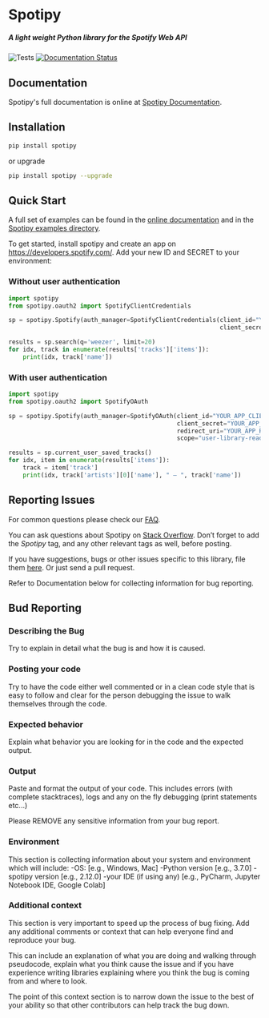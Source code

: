 # Spotipy

##### A light weight Python library for the Spotify Web API

![Tests](https://github.com/plamere/spotipy/workflows/Tests/badge.svg?branch=master) [![Documentation Status](https://readthedocs.org/projects/spotipy/badge/?version=latest)](https://spotipy.readthedocs.io/en/latest/?badge=latest)

## Documentation

Spotipy's full documentation is online at [Spotipy Documentation](http://spotipy.readthedocs.org/).

## Installation

```bash
pip install spotipy
```

or upgrade

```bash
pip install spotipy --upgrade
```

## Quick Start

A full set of examples can be found in the [online documentation](http://spotipy.readthedocs.org/) and in the [Spotipy examples directory](https://github.com/plamere/spotipy/tree/master/examples).

To get started, install spotipy and create an app on https://developers.spotify.com/.
Add your new ID and SECRET to your environment:

### Without user authentication

```python
import spotipy
from spotipy.oauth2 import SpotifyClientCredentials

sp = spotipy.Spotify(auth_manager=SpotifyClientCredentials(client_id="YOUR_APP_CLIENT_ID",
                                                           client_secret="YOUR_APP_CLIENT_SECRET"))

results = sp.search(q='weezer', limit=20)
for idx, track in enumerate(results['tracks']['items']):
    print(idx, track['name'])
```

### With user authentication

```python
import spotipy
from spotipy.oauth2 import SpotifyOAuth

sp = spotipy.Spotify(auth_manager=SpotifyOAuth(client_id="YOUR_APP_CLIENT_ID",
                                               client_secret="YOUR_APP_CLIENT_SECRET",
                                               redirect_uri="YOUR_APP_REDIRECT_URI",
                                               scope="user-library-read"))

results = sp.current_user_saved_tracks()
for idx, item in enumerate(results['items']):
    track = item['track']
    print(idx, track['artists'][0]['name'], " – ", track['name'])
```

## Reporting Issues

For common questions please check our [FAQ](FAQ.md).

You can ask questions about Spotipy on
[Stack Overflow](http://stackoverflow.com/questions/ask).
Don’t forget to add the *Spotipy* tag, and any other relevant tags as well, before posting.

If you have suggestions, bugs or other issues specific to this library,
file them [here](https://github.com/plamere/spotipy/issues).
Or just send a pull request. 

Refer to Documentation below for collecting information for bug reporting.

## Bud Reporting

### Describing the Bug 

Try to explain in detail what the bug is and how it is caused.

### Posting your code

Try to have the code either well commented or in a clean code style that is easy to follow and clear for the person debugging the issue to walk themselves through the code.

### Expected behavior

Explain what behavior you are looking for in the code and the expected output. 

### Output

Paste and format the output of your code. This includes errors (with complete stacktraces), logs and any on the fly debugging (print statements etc...)

Please REMOVE any sensitive information from your bug report. 

### Environment

This section is collecting information about your system and environment which will include:
 -OS: [e.g., Windows, Mac]
 -Python version [e.g., 3.7.0]
 -spotipy version [e.g., 2.12.0]
 -your IDE (if using any) [e.g., PyCharm, Jupyter Notebook IDE, Google Colab]

### Additional context

This section is very important to speed up the process of bug fixing. Add any additional comments or context that can help everyone find and reproduce your bug. 

This can include an explanation of what you are doing and walking through pseudocode, explain what you think cause the issue and if you have experience writing libraries explaining where you think the bug is coming from and where to look.

The point of this context section is to narrow down the issue to the best of your ability so that other contributors can help track the bug down.
